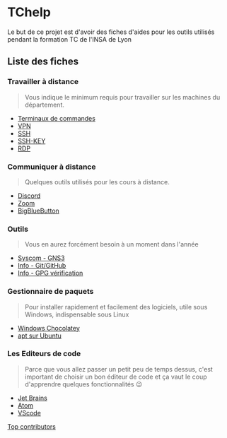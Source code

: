 # TChelp

Le but de ce projet est d'avoir des fiches d'aides pour les outils utilisés pendant la formation TC de l'INSA de Lyon

## Liste des fiches

### Travailler à distance
> Vous indique le minimum requis pour travailler sur les machines du département.
- [Terminaux de commandes](Travailler_a_distance/1-Terminal.md)
- [VPN](Travailler_a_distance/2-VPN.md)
- [SSH](Travailler_a_distance/3-ConnexionDistanteSSH.md)
- [SSH-KEY](Travailler_a_distance/31-ConnexionDistanteSSH-ClePublique.md)
- [RDP](Travailler_a_distance/4-ConnexionDistanceBureauVirtuel.md)

### Communiquer à distance
> Quelques outils utilisés pour les cours à distance.
- [Discord](Outils_de_communication/Discord/presentation.md)
- [Zoom](Outils_de_communication/Zoom/Utilisations_generales_zoom.md)
- [BigBlueButton](Outils_de_communication/BigBlueButton/Utilisation_generales_BBB.md)

### Outils
> Vous en aurez forcément besoin à un moment dans l'année

- [Syscom - GNS3](GNS3/Presentation.md)
- [Info - Git/GitHub](Git_GitHub/2-GitHub.md)
- [Info - GPG vérification](Git_GitHub/GPG_verification_commit.md)

### Gestionnaire de paquets

> Pour installer rapidement et facilement des logiciels, utile sous Windows, indispensable sous Linux

- [Windows Chocolatey](Gestionnaire_de_paquets/Chocolatey/Presentation.md)
- [apt sur Ubuntu](Gestionnaire_de_paquets/Apt/Presentation.md)

### Les Editeurs de code

> Parce que vous allez passer un petit peu de temps dessus, c'est important de choisir un bon éditeur de code et ça vaut le coup d'apprendre quelques fonctionnalités :wink:

- [Jet Brains](IDE/Jet_brains/Utilisation_generale.md)
- [Atom](IDE/Atom/utilisations_generales_atom.md)
- [VScode](IDE/VScode/vscode.md)



[Top contributors](topContributors.md)